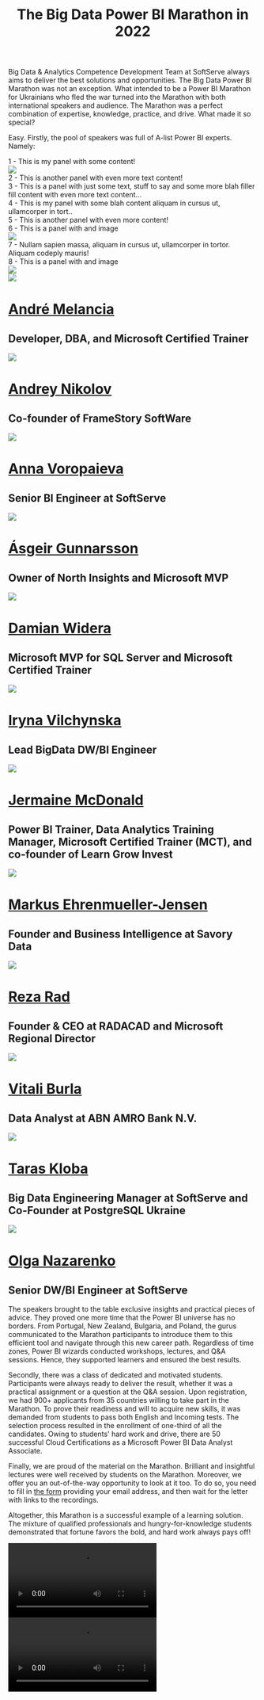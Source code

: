 ﻿---
layout: post
title: The Big Data Power BI Marathon in 2022
---

Big Data & Analytics Competence Development Team at SoftServe always
aims to deliver the best solutions and opportunities. The Big Data Power
BI Marathon was not an exception. What intended to be a Power BI
Marathon for Ukrainians who fled the war turned into the Marathon with
both international speakers and audience. The Marathon was a perfect
combination of expertise, knowledge, practice, and drive. What made it
so special?


Easy. Firstly, the pool of speakers was full of A-list Power BI experts.
Namely:

<div class="container">
    <div class="row">
        <div class="col-xs-4 col-md-4">
            <div class="panel panel-default">
                <div class="panel-body">1 - This is my panel with some content!
                    <br><img src="//via.placeholder.com/130x90"></div>
            </div>
        </div>
        <div class="col-xs-4 col-md-4">
            <div class="panel panel-default">
                <div class="panel-body">2 - This is another panel with even more text content!</div>
            </div>
        </div>
        <div class="clearfix visible-xs visible-sm">
            <!-- clearfix xs cols every 2 -->
        </div>
        <div class="col-xs-4 col-md-4">
            <div class="panel panel-default">
                <div class="panel-body">3 - This is a panel with just some text, stuff to say and some more blah filler fill content with even more text content...
                    <br> </div>
            </div>
        </div>
         <div class="clearfix hidden-xs hidden-sm">
             <!-- clearfix sm and up cols every 3 -->
        </div>
        <div class="col-xs-4 col-md-4">
            <div class="panel panel-default">
                <div class="panel-body">4 - This is my panel with some blah content aliquam in cursus ut, ullamcorper in tort..</div>
            </div>
        </div>
        <div class="clearfix visible-xs visible-sm">
            <!-- clearfix xs cols every 2 -->
        </div>
        <div class="col-xs-4 col-md-4">
            <div class="panel panel-default">
                <div class="panel-body">5 - This is another panel with even more content!</div>
            </div>
        </div>
        <div class="col-xs-4 col-md-4">
            <div class="panel panel-default">
                <div class="panel-body">6 - This is a panel with and image
                    <br><img src="//via.placeholder.com/150x80"> </div>
            </div>
        </div>
        <div class="clearfix visible-xs visible-sm">
            <!-- clearfix xs cols every 2 -->
        </div>
        <div class="clearfix hidden-xs hidden-sm">
            <!-- clearfix sm and up cols every 3 -->
        </div>
        <div class="col-xs-4 col-md-4">
            <div class="panel panel-default">
                <div class="panel-body">7 - Nullam sapien massa, aliquam in cursus ut, ullamcorper in tortor. Aliquam codeply mauris!</div>
            </div>
        </div>
        <div class="col-xs-4 col-md-4">
            <div class="panel panel-default">
                <div class="panel-body">8 - This is a panel with and image
                    <br><img src="//via.placeholder.com/150x100"> </div>
            </div>
        </div>
        <div class="clearfix visible-xs visible-sm">
            <!-- clearfix xs cols every 2 -->
        </div>
    </div>
</div>
    
<div class="row pt-md">
    <div class="col-lg-4 col-md-4 col-sm-4 col-xs-4">
        <div class="profile">
            <div class="img-box rounded">
                <img src="/imgs/the-big-data-power-bi-marathon/image1.png" class="img-responsive">
            </div>
            <h1><a href="https://www.linkedin.com/in/andremelancia/">André Melancia</a></h1>
            <h2>Developer, DBA, and Microsoft Certified Trainer</h2>
        </div>
    </div>
    <div class="col-lg-4 col-md-4 col-sm-4 col-xs-4">
        <div class="profile">
            <div class="img-box rounded">
            <img src="/imgs/the-big-data-power-bi-marathon/image2.png" class="img-responsive">
            </div>
            <h1><a href="https://www.facebook.com/andrew.nikoloff">Andrey Nikolov</a></h1>
            <h2>Co-founder of FrameStory SoftWare</h2>
        </div>
    </div>
    <div class="col-lg-4 col-md-4 col-sm-4 col-xs-4">
        <div class="profile">
            <div class="img-box rounded">
            <img src="/imgs/the-big-data-power-bi-marathon/image3.png" class="img-responsive">
            </div>
            <h1><a href="https://www.linkedin.com/in/anna-voropaieva-a588b63/">Anna Voropaieva</a></h1>
            <h2>Senior BI Engineer at SoftServe</h2>
        </div>
    </div>
    <div class="clearfix hidden-xs hidden-sm">
             <!-- clearfix sm and up cols every 3 -->
    </div>
    <div class="col-lg-4 col-md-4 col-sm-4 col-xs-4 profile">
        <div class="img-box rounded">
        <img src="/imgs/the-big-data-power-bi-marathon/image4.png" class="img-responsive">
        </div>
        <h1><a href="https://www.linkedin.com/in/asgeirgun">Ásgeir Gunnarsson</a></h1>
        <h2>Owner of North Insights and Microsoft MVP</h2>
    </div>
    <div class="col-lg-4 col-md-4 col-sm-4 col-xs-4 profile">
        <div class="img-box rounded">
        <img src="/imgs/the-big-data-power-bi-marathon/image5.png" class="img-responsive">
        </div>
        <h1><a href="https://www.linkedin.com/in/damian-widera-0b56284/">Damian Widera</a></h1>
        <h2>Microsoft MVP for SQL Server and Microsoft Certified Trainer</h2>
    </div>
    <div class="col-lg-4 col-md-4 col-sm-4 col-xs-4 profile">
        <div class="img-box rounded">
        <img src="/imgs/the-big-data-power-bi-marathon/image6.png" class="img-responsive">
        </div>
        <h1><a href="https://www.linkedin.com/in/iryna-v-67a353120/">Iryna Vilchynska</a></h1>
        <h2>Lead BigData DW/BI Engineer</h2>
    </div>
    <div class="clearfix hidden-xs hidden-sm">
             <!-- clearfix sm and up cols every 3 -->
    </div>
    <div class="col-lg-4 col-md-4 col-sm-4 col-xs-4 profile">
        <div class="img-box rounded">
        <img src="/imgs/the-big-data-power-bi-marathon/image7.png" class="img-responsive">
        </div>
        <h1><a href="https://www.linkedin.com/in/jermainehmcdonald/">Jermaine McDonald</a></h1>
        <h2>Power BI Trainer, Data Analytics Training Manager, Microsoft Certified Trainer (MCT), and co-founder of Learn Grow Invest</h2>
    </div>
    <div class="col-lg-4 col-md-4 col-sm-4 col-xs-4 profile">
        <div class="img-box rounded">
        <img src="/imgs/the-big-data-power-bi-marathon/image8.png" class="img-responsive">
        </div>
        <h1><a href="https://www.linkedin.com/in/markus-ehrenmueller/">Markus Ehrenmueller-Jensen</a></h1>
        <h2>Founder and Business Intelligence at Savory Data</h2>
    </div>
    <div class="col-lg-4 col-md-4 col-sm-4 col-xs-4 profile">
        <div class="img-box rounded">
        <img src="/imgs/the-big-data-power-bi-marathon/image9.png" class="img-responsive">
        </div>
        <h1><a href="https://www.linkedin.com/in/rezarad/?originalSubdomain=nz">Reza Rad</a></h1>
        <h2>Founder & CEO at RADACAD and Microsoft Regional Director</h2>
    </div>
    <div class="clearfix hidden-xs hidden-sm">
             <!-- clearfix sm and up cols every 3 -->
    </div>
    <div class="col-lg-4 col-md-4 col-sm-4 col-xs-4 profile">
        <div class="img-box rounded">
        <img src="/imgs/the-big-data-power-bi-marathon/image10.png" class="img-responsive">
        </div>
        <h1><a href="https://www.linkedin.com/in/vitaliburla/">Vitali Burla</a></h1>
        <h2>Data Analyst at ABN AMRO Bank N.V.</h2>
    </div>
    <div class="col-lg-4 col-md-4 col-sm-4 col-xs-4 profile">
        <div class="img-box rounded">
        <img src="/imgs/the-big-data-power-bi-marathon/image11.png" class="img-responsive">
        </div>
        <h1><a href="https://www.linkedin.com/in/vitaliburla/">Taras Kloba</a></h1>
        <h2>Big Data Engineering Manager at SoftServe and Co-Founder at PostgreSQL Ukraine</h2>
    </div>
    <div class="col-lg-4 col-md-4 col-sm-4 col-xs-4 profile">
        <div class="img-box rounded">
        <img src="/imgs/the-big-data-power-bi-marathon/image12.png" class="img-responsive">
        </div>
        <h1><a href="https://www.linkedin.com/in/vitaliburla/">Olga Nazarenko</a></h1>
        <h2>Senior DW/BI Engineer at SoftServe</h2>
    </div>
</div> 
  
The speakers brought to the table exclusive insights and practical
pieces of advice. They proved one more time that the Power BI universe
has no borders. From Portugal, New Zealand, Bulgaria, and Poland, the
gurus communicated to the Marathon participants to introduce them to
this efficient tool and navigate through this new career path.
Regardless of time zones, Power BI wizards conducted workshops,
lectures, and Q&A sessions. Hence, they supported learners and ensured
the best results.

Secondly, there was a class of dedicated and motivated students.
Participants were always ready to deliver the result, whether it was a
practical assignment or a question at the Q&A session. Upon
registration, we had 900+ applicants from 35 countries willing to take
part in the Marathon. To prove their readiness and will to acquire new
skills, it was demanded from students to pass both English and Incoming
tests. The selection process resulted in the enrollment of one-third of
all the candidates. Owing to students\' hard work and drive, there are
50 successful Cloud Certifications as a Microsoft Power BI Data Analyst
Associate.

Finally, we are proud of the material on the Marathon. Brilliant and
insightful lectures were well received by students on the Marathon.
Moreover, we offer you an out-of-the-way opportunity to look at it too.
To do so, you need to fill in [the
form](https://share.hsforms.com/19KhpVAfdRb6oc1gfWzoewg3ir33) providing
your email address, and then wait for the letter with links to the
recordings.

Altogether, this Marathon is a successful example of a learning
solution. The mixture of qualified professionals and
hungry-for-knowledge students demonstrated that fortune favors the bold,
and hard work always pays off!

<div class="wrapper">
  <video class="videoInsert" controls>
  <source src="https://user-images.githubusercontent.com/45521694/190268827-b86273b2-2dc1-420a-8cf1-4a94b5a9d66a.mp4" type="video/mp4">
  Your browser does not support the video tag.
 </video>
</div>
<div class="wrapper">
  <video class="videoInsert" controls>
  <source src="https://user-images.githubusercontent.com/45521694/190274064-ab1c3f89-c36e-4a5a-b378-8f5287adc940.mp4" type="video/mp4">
  Your browser does not support the video tag.
 </video>
</div>
